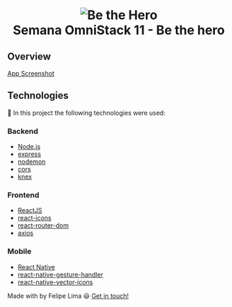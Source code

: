 <h1 align="center">
    <img alt="Be the Hero" src="https://user-images.githubusercontent.com/26943148/77580892-822abc80-6ebb-11ea-9658-a574b1721a65.png" />
    <br />
    Semana OmniStack 11 - Be the hero
</h1>

## Overview

[App Screenshot](https://user-images.githubusercontent.com/2694314877580810-63c4c100-6ebb-11ea-8775-e07b97bf7b20.png)

## Technologies

:hammer: In this project the following technologies were used:

### Backend

- [Node.js](https://nodejs.org)
- [express](https://expressjs.com/)
- [nodemon](https://nodemon.io/)
- [cors](https://developer.mozilla.org/pt-BR/docs/Web/HTTP/Controle_Acesso_CORS)
- [knex](http://knexjs.org/)


### Frontend

- [ReactJS](https://reactjs.org/)
- [react-icons](https://react-icons.netlify.com/#/)
- [react-router-dom](https://reacttraining.com/react-router/web/guides/quick-start)
- [axios](https://github.com/axios/axios)

### Mobile

- [React Native](https://facebook.github.io/react-native/)
- [react-native-gesture-handler](https://kmagiera.github.io/react-native-gesture-handler/docs/getting-started.html)
- [react-native-vector-icons](https://github.com/oblador/react-native-vector-icons)


Made with by Felipe Lima :smiley: [Get in touch!](https://www.linkedin.com/in/felipe-lima-00bb62171/)
